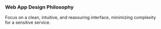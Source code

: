 ### Web App Design Philosophy
Focus on a clean, intuitive, and reassuring interface, minimizing complexity for a sensitive service.
